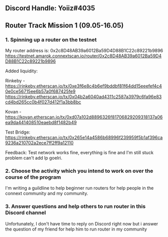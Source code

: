 <h2>Discord Handle: Yoiiz#4035</h2>

<h2>Router Track Mission 1 (09.05-16.05)</h2>

<h3>1. Spinning up a router on the testnet</h3>

My router address is: 0x2c8D48AB39a6012Ba59D4D88B1C22c89221b9896 
https://testnet.amarok.connextscan.io/router/0x2c8D48AB39a6012Ba59D4D88B1C22c89221b9896

Added liquidity: 

Rinkeby - https://rinkeby.etherscan.io/tx/0xe3f6e8c4b6ef9bddbf81f64dd15eeefef4c40e0ce56715ee6b57a0f687425fe9
https://rinkeby.etherscan.io/tx/0x04b2a6040ad4311c2587a3979c6fa96e83cd4bd265cc0b4f027d412f1a3bb8bc

Kovan - https://kovan.etherscan.io/tx/0xd07a102d8896326f81706829209318137a06ea9da441408510eaebd8f1482b49

Test Bridge: https://rinkeby.etherscan.io/tx/0x265e14a4586b68996f239959f5b1af396ca9236a210702a2ece7ff2ff9a12110

Feedback: Test network works fine, everything is fine and I'm still stuck problem can't add lp goelri.


<h3>2. Choose the activity which you intend to work on over the course of the program</h3>
I'm writing a guildline to help beginner run routers for help people in the connext community and my community.


<h3>3. Answer questions and help others to run router in this Discord channel</h3>
Unfortunately, I don't have time to reply on Discord right now but i answer the question of my friend for help him to run router in my community 
